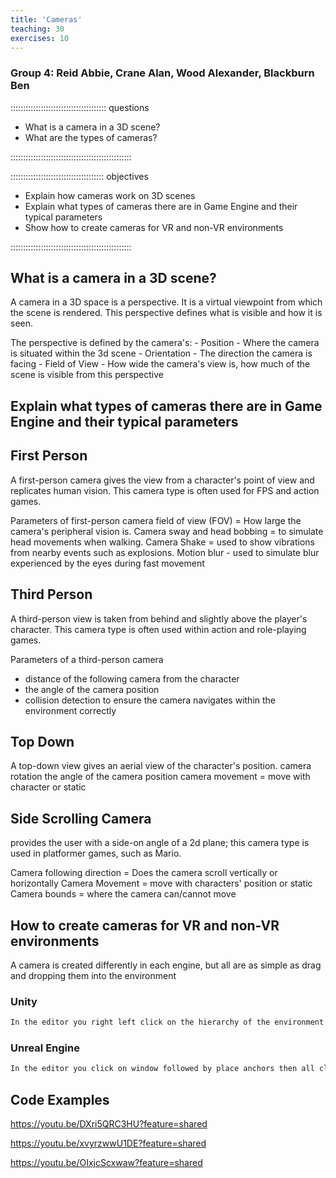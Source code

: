 ```yaml
---
title: 'Cameras'
teaching: 30
exercises: 10
---
```


### Group 4: Reid Abbie, Crane Alan, Wood Alexander, Blackburn Ben

:::::::::::::::::::::::::::::::::::::: questions 

- What is a camera in a 3D scene?
- What are the types of cameras?

::::::::::::::::::::::::::::::::::::::::::::::::

::::::::::::::::::::::::::::::::::::: objectives

- Explain how cameras work on 3D scenes
- Explain what types of cameras there are in Game Engine and their typical parameters
- Show how to create cameras for VR and non-VR environments

::::::::::::::::::::::::::::::::::::::::::::::::

## What is a camera in a 3D scene?

A camera in a 3D space is a perspective. It is a virtual viewpoint from which the scene is rendered.
This perspective defines what is visible and how it is seen.

The perspective is defined by the camera's:
    - Position
      - Where the camera is situated within the 3d scene
    - Orientation
      - The direction the camera is facing
    - Field of View
      - How wide the camera's view is, how much of the scene is visible from this perspective

## Explain what types of cameras there are in Game Engine and their typical parameters

## First Person
A first-person camera gives the view from a character's point of view and replicates human vision. This camera type is often used for FPS and action games. 

Parameters of first-person camera 
field of view (FOV) = How large the camera's peripheral vision is. 
Camera sway and head bobbing =  to simulate head movements when walking.
Camera Shake = used to show vibrations from nearby events such as explosions. 
Motion blur - used to simulate blur experienced by the eyes during fast movement

## Third Person
A third-person view is taken from behind and slightly above the player's character. This camera type is often used within action and role-playing games.

Parameters of a third-person camera
- distance of the following camera from the character 
- the angle of the camera position
- collision detection to ensure the camera navigates within the environment correctly 

## Top Down
A top-down view gives an aerial view of the character's position. 
camera rotation 
the angle of the camera position 
camera movement = move with character or static 

## Side Scrolling Camera 
provides the user with a side-on angle of a 2d plane; this camera type is used in platformer games, such as Mario.

Camera following direction = Does the camera scroll vertically or horizontally 
Camera Movement = move with characters' position or static 
Camera bounds = where the camera can/cannot move 

## How to create cameras for VR and non-VR environments

A camera is created differently in each engine, but all are as simple as drag and dropping them into the environment

### Unity
```txt
In the editor you right left click on the hierarchy of the environment and then in the drop-down menu click camera which will create a new camera in the environment.
```

### Unreal Engine
```txt
In the editor you click on window followed by place anchors then all classes and then to place a camera you drag the camera anchor into the environment where you want it
```

## Code Examples

https://youtu.be/DXri5QRC3HU?feature=shared

https://youtu.be/xvyrzwwU1DE?feature=shared

https://youtu.be/OIxjcScxwaw?feature=shared
